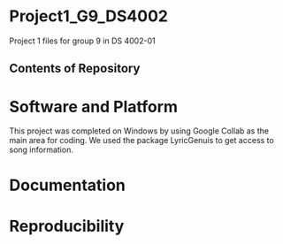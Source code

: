 # Project1_G9_DS4002
Project 1 files for group 9 in DS 4002-01

## Contents of Repository

# Software and Platform
  This project was completed on Windows by using Google Collab as the main area for coding. We used the package LyricGenuis to get access to song information. 

# Documentation
  

# Reproducibility

